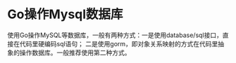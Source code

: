 # Go操作Mysql数据库
使用Go操作MySQL等数据库，一般有两种方式：一是使用database/sql接口，直接在代码里硬编码sql语句；
二是使用gorm，即对象关系映射的方式在代码里抽象的操作数据库。一般推荐使用第二种方式。